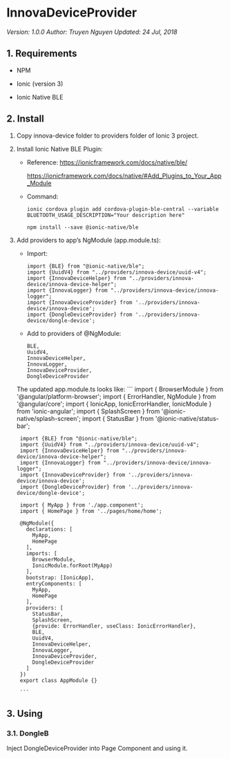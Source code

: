 # InnovaDeviceProvider

_Version: 1.0.0_
_Author: Truyen Nguyen_
_Updated: 24 Jul, 2018_

## 1. Requirements

- NPM

- Ionic (version 3)

- Ionic Native BLE

## 2. Install

1. Copy innova-device folder to providers folder of Ionic 3 project.

2. Install Ionic Native BLE Plugin:

    - Reference:
        https://ionicframework.com/docs/native/ble/

        https://ionicframework.com/docs/native/#Add_Plugins_to_Your_App_Module

    - Command:
        ```
        ionic cordova plugin add cordova-plugin-ble-central --variable BLUETOOTH_USAGE_DESCRIPTION="Your description here"
        ```
        ```
        npm install --save @ionic-native/ble
        ```
3. Add providers to app’s NgModule (app.module.ts):
    - Import:
        ```
        import {BLE} from "@ionic-native/ble";
        import {UuidV4} from "../providers/innova-device/uuid-v4";
        import {InnovaDeviceHelper} from "../providers/innova-device/innova-device-helper";
        import {InnovaLogger} from "../providers/innova-device/innova-logger";
        import {InnovaDeviceProvider} from '../providers/innova-device/innova-device';
        import {DongleDeviceProvider} from '../providers/innova-device/dongle-device';
        ```
    - Add to providers of @NgModule:
        ```
        BLE,
        UuidV4,
        InnovaDeviceHelper,
        InnovaLogger,
        InnovaDeviceProvider,
        DongleDeviceProvider
        ```
    The updated app.module.ts looks like:
        ```
        import { BrowserModule } from '@angular/platform-browser';
        import { ErrorHandler, NgModule } from '@angular/core';
        import { IonicApp, IonicErrorHandler, IonicModule } from 'ionic-angular';
        import { SplashScreen } from '@ionic-native/splash-screen';
        import { StatusBar } from '@ionic-native/status-bar';

        import {BLE} from "@ionic-native/ble";
        import {UuidV4} from "../providers/innova-device/uuid-v4";
        import {InnovaDeviceHelper} from "../providers/innova-device/innova-device-helper";
        import {InnovaLogger} from "../providers/innova-device/innova-logger";
        import {InnovaDeviceProvider} from '../providers/innova-device/innova-device';
        import {DongleDeviceProvider} from '../providers/innova-device/dongle-device';

        import { MyApp } from './app.component';
        import { HomePage } from '../pages/home/home';

        @NgModule({
          declarations: [
            MyApp,
            HomePage
          ],
          imports: [
            BrowserModule,
            IonicModule.forRoot(MyApp)
          ],
          bootstrap: [IonicApp],
          entryComponents: [
            MyApp,
            HomePage
          ],
          providers: [
            StatusBar,
            SplashScreen,
            {provide: ErrorHandler, useClass: IonicErrorHandler},
            BLE,
            UuidV4,
            InnovaDeviceHelper,
            InnovaLogger,
            InnovaDeviceProvider,
            DongleDeviceProvider
          ]
        })
        export class AppModule {}

        ```
## 3. Using

### 3.1. DongleB

Inject DongleDeviceProvider into Page Component and using it.